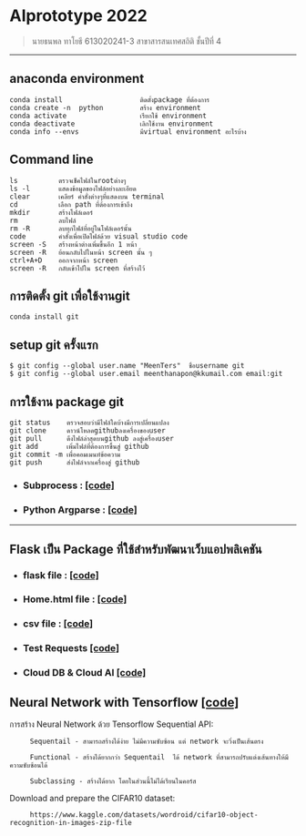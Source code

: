 # AIprototype 2022
> นายธนพล ทาโยธี 613020241-3 สาขาสารสนเทศสถิติ ชั้นปีที่ 4 
-------------------------------
## anaconda environment

    conda install                   ติดตั้งpackage ที่ต้องการ
    conda create -n  python         สร้าง environment
    conda activate                  เรียกใช้ environment
    conda deactivate                เลิกใช้งาน environment
    conda info --envs               มีvirtual environment อะไรบ้าง
## Command line

    ls          ตรวจเช็คไฟล์ในrootต่างๆ
    ls -l       แสดงข้อมูลของไฟล์อย่างละเอียด
    clear       เคลียร์ คำสั่งต่างๆที่แสดงบน terminal
    cd          เลือก path ที่ต้องการเข้าถึง
    mkdir       สร้างโฟล์เดอร์
    rm          ลบไฟล์
    rm -R       ลบทุกไฟล์ที่อยู่ในโฟล์เดอร์นั้น
    code        คำสั่งเพื่อเปิดไฟล์ด้วย visual studio code
    screen -S   สร้างหน้าต่างเพิ่มขึ้นอีก 1 หน้า
    screen -R   ย้อนกลับไปในหน้า screen นั้น ๆ
    ctrl+A+D    ออกจากหน้า screen
    screen -R   กลับเข้าไปใน screen ที่สร้างไว้
## การติดตั้ง git เพื่อใช้งานgit
 
    conda install git
## setup git ครั้งแรก

    $ git config --global user.name "MeenTers"  ชื่อusername git
    $ git config --global user.email meenthanapon@kkumail.com email:git
## การใช้งาน package git
    
    git status    ตรวจสอบว่ามีไฟล์ใดบ้างมีการเปลี่ยนแปลง
    git clone     ดาวน์โหลดgithubลงเครื่องของuser
    git pull      ดึงไฟล์ล่าสุดบนgithub ลงสู่เครื่องuser
    git add       เพิ่มไฟล์ที่ต้องการขึ้นสู่ github
    git commit -m เพื่อคอมเมนท์ข้อความ
    git push      ส่งไฟล์จากเครื่องสู่ github
    
* ### Subprocess : [[code]](https://github.com/MeenTers/AIprototype/blob/main/testsub.py)
* ### Python Argparse : [[code]](https://github.com/MeenTers/AIprototype/blob/main/python101.py)
---------------------------------------------------------------------------------------------------------
 ## Flask เป็น Package ที่ใช้สำหรับพัฒนาเว็บแอปพลิเคชัน
  * ###  flask file : [[code]](https://github.com/MeenTers/AIprototype/blob/main/testflask.py)
  * ### Home.html file : [[code]](https://github.com/MeenTers/AIprototype/blob/main/templates/home.html)
  * ### csv file : [[code]](https://github.com/MeenTers/AIprototype/blob/main/testdb.csv)
* ### Test Requests [[code]](https://github.com/MeenTers/AIprototype/blob/main/postrequests.py)
* ### Cloud DB & Cloud AI [[code]](https://github.com/MeenTers/AIprototype/blob/main/Cloud_DB_and_AI.ipynb)
## Neural Network with Tensorflow [[code]](https://github.com/MeenTers/AIprototype/blob/main/Tensorflow(network).ipynb)
 การสร้าง Neural Network ด้วย Tensorflow Sequential API:
        
         Sequentail - สามารถสร้างได้ง่าย ไม่มีความซับซ้อน แต่ network จะวิ่งเป็นเส้นตรง
        
         Functional - สร้างได้ยากกว่า Sequentail  ได้ network ที่สามารถปรับแต่งเส้นทางให้มีความซับซ้อนได้
        
         Subclassing - สร้างได้ยาก โดยในส่วนนี้ไม่ได้เรียนในคอร์ส
  Download and prepare the CIFAR10 dataset: 
               
         https://www.kaggle.com/datasets/wordroid/cifar10-object-recognition-in-images-zip-file
